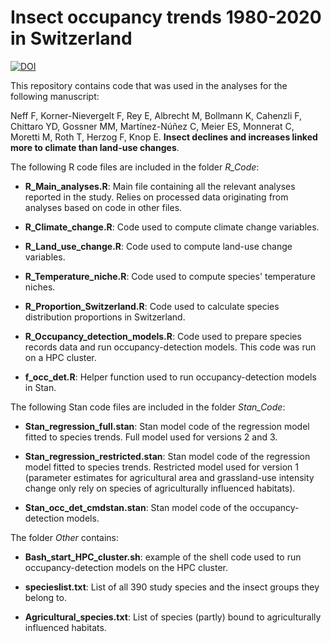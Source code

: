 Insect occupancy trends 1980-2020 in Switzerland
======

[![DOI](https://zenodo.org/badge/485801411.svg)](https://zenodo.org/badge/latestdoi/485801411)

This repository contains code that was used in the analyses for the following manuscript:

Neff F, Korner-Nievergelt F, Rey E, Albrecht M, Bollmann K, Cahenzli F, Chittaro YD, Gossner MM, Martínez-Núñez C, Meier ES, Monnerat C, Moretti M, Roth T, Herzog F, Knop E. **Insect declines and increases linked more to climate than land-use changes**.

The following R code files are included in the folder *R_Code*:

-   **R_Main_analyses.R**: Main file containing all the relevant analyses reported in the study. Relies on processed data originating from analyses based on code in other files.

-   **R_Climate_change.R**: Code used to compute climate change variables.

-   **R_Land_use_change.R**: Code used to compute land-use change variables.

-   **R_Temperature_niche.R**: Code used to compute species' temperature niches.

-   **R_Proportion_Switzerland.R**: Code used to calculate species distribution proportions in Switzerland.

-   **R_Occupancy_detection_models.R**: Code used to prepare species records data and run occupancy-detection models. This code was run on a HPC cluster.

-   **f_occ_det.R**: Helper function used to run occupancy-detection models in Stan.

The following Stan code files are included in the folder *Stan_Code*:

-   **Stan_regression_full.stan**: Stan model code of the regression model fitted to species trends. Full model used for versions 2 and 3.

-   **Stan_regression_restricted.stan**: Stan model code of the regression model fitted to species trends. Restricted model used for version 1 (parameter estimates for agricultural area and grassland-use intensity change only rely on species of agriculturally influenced habitats).

-   **Stan_occ_det_cmdstan.stan**: Stan model code of the occupancy-detection models.

The folder *Other* contains:

-   **Bash_start_HPC_cluster.sh**: example of the shell code used to run occupancy-detection models on the HPC cluster.

-   **specieslist.txt**: List of all 390 study species and the insect groups they belong to.

-   **Agricultural_species.txt**: List of species (partly) bound to agriculturally influenced habitats.
